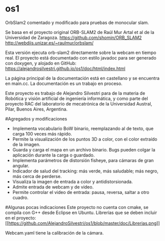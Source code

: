 # os1
OrbSlam2 comentado y modificado para pruebas de monocular slam.

Se basa en el proyecto original ORB-SLAM2 de Raúl Mur Artal et al de la Universidad de Zaragoza.
https://github.com/shomin/ORB_SLAM2
http://webdiis.unizar.es/~raulmur/orbslam/

Esta versión ejecuta orb-slam2 directamente sobre la webcam en tiempo real.
El proyecto está documentado con estilo javadoc para ser generado con doxygen, y alojado en GitHub:
https://alejandrosilvestri.github.io/os1/doc/html/index.html

La página principal de la documentación está en castellano y se encuentra en main.cc.
La documentación es un trabajo en proceso.

Este proyecto es trabajo de Alejandro Silvestri para de la materia de Robótica y visión artificial de ingeniería informática, y como parte del proyecto RAC del laboratorio de mecatrónica de la Universidad Austral, Pilar, Buenos Aires, Argentina.




#Agregados y modificaciones
- Implementa vocabulario BoW binario, reemplazando al de texto, que carga 100 veces más rápido.
- Permite la visualización de los puntos 3D a color, con el color extraído de la imagen.
- Guarda y carga el mapa en un archivo binario.  Bugs pueden colgar la aplicación durante la carga o guardado.
- Implementa parámetros de distorsión fisheye, para cámaras de gran angular.
- Indicador de salud del tracking: más verde, más saludable; más negro, más cerca de perderse.
- Visualiza la imagen de entrada a color y antidistorsionada.
- Admite entrada de webcam y de video.
- Permite controlar el video de entrada: pausa, reversa, saltar a otro cuadro.


#Algunas pocas indicaciones
Este proyecto no cuenta con cmake, se compila con G++ desde Eclipse en Ubuntu.
Librerías que se deben incluir en el proyecto:
[[https://github.com/AlejandroSilvestri/os1/blob/master/doc/Librerias.png]]

Webcam.yaml tiene la calibración de la cámara.

